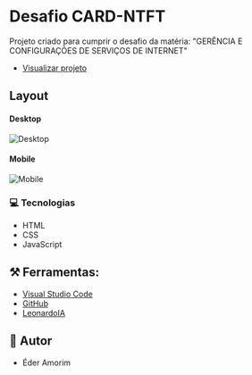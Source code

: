 # Desafio CARD-NTFT
Projeto criado para cumprir o desafio 
da matéria: "GERÊNCIA E CONFIGURAÇÕES DE SERVIÇOS DE INTERNET"

- [Visualizar projeto](https://ederamorimifms.github.io/GCSI_Card-nft/index.html)

## Layout 
#### Desktop
![Desktop](https://ederamorimifms.github.io/GCSI_Card-nft/layout/layout-Desktop.png)

#### Mobile
![Mobile](https://ederamorimifms.github.io/GCSI_Card-nft/layout/layout-Mobile.png)

### 💻 Tecnologias
- HTML
- CSS
- JavaScript


## ⚒️  Ferramentas:
- [Visual Studio Code](https://code.visualstudio.com/)
- [GitHub](https://github.com/)
- [LeonardoIA](https://app.leonardo.ai)


##  👦 Autor
- Éder Amorim
